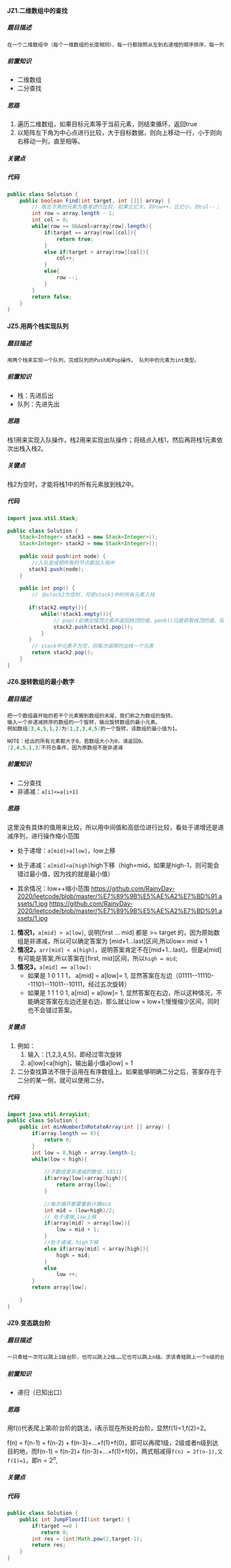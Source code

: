 #### JZ1.二维数组中的查找

##### 题目描述

```markdown
在一个二维数组中（每个一维数组的长度相同），每一行都按照从左到右递增的顺序排序，每一列都按照从上到下递增的顺序排序。请完成一个函数，输入这样的一个二维数组和一个整数，判断数组中是否含有该整数。
```

##### 前置知识

+ 二维数组
+ 二分查找

##### 思路

1. 遍历二维数组，如果目标元素等于当前元素，则结束循环，返回true
2. 以矩阵左下角为中心点进行比较，大于目标数据，则向上移动一行，小于则向右移动一列，直至相等。

##### 关键点

##### 代码

```java
public class Solution {
    public boolean Find(int target, int [][] array) {
        // 取左下角的元素为基准进行比较，如果比它大，则row++，比它小，则col--；
        int row = array.length - 1;
        int col = 0;
        while(row >= 0&&col<array[row].length){
            if(target == array[row][col]){
                return true;
            }
            else if(target > array[row][col]){
                col++;
            }
            else{
                row --;
            }
        }
        return false;
    }
}
```



#### JZ5.用两个栈实现队列

##### 题目描述

```markdown
用两个栈来实现一个队列，完成队列的Push和Pop操作。 队列中的元素为int类型。
```

##### 前置知识

+ 栈：先进后出
+ 队列：先进先出

##### 思路

栈1用来实现入队操作，栈2用来实现出队操作；将结点入栈1，然后再将栈1元素依次出栈入栈2。

##### 关键点

栈2为空时，才能将栈1中的所有元素放到栈2中。

##### 代码

```java
import java.util.Stack;

public class Solution {
    Stack<Integer> stack1 = new Stack<Integer>();
    Stack<Integer> stack2 = new Stack<Integer>();
    
    public void push(int node) {
        //入队变成把所有的节点都加入栈中
       stack1.push(node);
    }
    
    public int pop() {
        // 当stack2为空时，可把stack1中的所有元素入栈
        
       if(stack2.empty()){
           while(!stack1.empty()){
               // pop()会弹出栈顶元素并返回栈顶的值，peek()只是获取栈顶的值，但是并不会把元素从栈顶弹出来
               stack2.push(stack1.pop());
           }
       }
        // stack中元素不为空，则每次调用时出栈一个元素
        return stack2.pop();
    }
}
```

#### JZ6.旋转数组的最小数字

##### 题目描述

```markdown
把一个数组最开始的若干个元素搬到数组的末尾，我们称之为数组的旋转。
输入一个非递减排序的数组的一个旋转，输出旋转数组的最小元素。
例如数组[3,4,5,1,2]为[1,2,3,4,5]的一个旋转，该数组的最小值为1。

NOTE：给出的所有元素都大于0，若数组大小为0，请返回0。
[2,4,5,1,3]不符合条件，因为原数组不是非递减
```

##### 前置知识

+ 二分查找
+ 非递减：`a[i]<=a[i+1]`

##### 思路

这里没有具体的值用来比较，所以用中间值和高低位进行比较，看处于递增还是递减序列，进行操作缩小范围

+ 处于递增：`a[mid]>a[low]`，low上移

+ 处于递减：`a[mid]<a[high]`high下移（high=mid，如果是high-1，则可能会错过最小值，因为找的就是最小值）

+ 其余情况：low++缩小范围
  https://github.com/RainyDay-2020/leetcode/blob/master/%E7%89%9B%E5%AE%A2%E7%BD%91.assets/1.jpg
  https://github.com/RainyDay-2020/leetcode/blob/master/%E7%89%9B%E5%AE%A2%E7%BD%91.assets/1.jpg

1. **情况1，**`a[mid] > a[low]`, 说明[first ... mid] 都是 >= target 的，因为原始数组是非递减，所以可以确定答案为 [mid+1...last]区间,所以low= mid + 1
2. **情况2，**`arr[mid] < a[high]`，说明答案肯定不在[mid+1...last]，但是a[mid] 有可能是答案,所以答案在[first, mid]区间，所以`high = mid`;
3. **情况3，**`a[mid] == a[low]:`
   - 如果是 1 0 1 1 1， a[mid] = a[low]= 1, 显然答案在左边（01111--11110--11101--11011--10111，经过五次旋转）
   - 如果是 1 1 1 0 1, a[mid] = a[low]= 1, 显然答案在右边，所以这种情况，不能确定答案在左边还是右边，那么就让low = low+1;慢慢缩少区间，同时也不会错过答案。

##### 关键点

1. 例如：
   1. 输入：[1,2,3,4,5]，即经过零次旋转
   2. a[low]<a[high]，输出最小值a[low] = 1
2. 二分查找算法不限于运用在有序数组上。如果能够明确二分之后，答案存在于二分的某一侧，就可以使用二分。

##### 代码

```java
import java.util.ArrayList;
public class Solution {
    public int minNumberInRotateArray(int [] array) {
        if(array.length == 0){
            return 0;
        }
        int low = 0,high = array.length-1;
        while(low < high){
            
            //子数组是非递减的数组，10111
            if(array[low]<array[high]){
                return array[low];
            }
            
            //每次循环都要重新计算mid
            int mid = (low+high)/2;
            // 处于递增,low上移
            if(array[mid] > array[low]){
                low = mid + 1;
            }
            //处于递减，high下移
            else if(array[mid] < array[high]){
                high = mid;
            }
            else
                low ++;
        }
        return array[low];
       
    }
}
```

#### JZ9.变态跳台阶

##### 题目描述

```markdown
一只青蛙一次可以跳上1级台阶，也可以跳上2级……它也可以跳上n级。求该青蛙跳上一个n级的台阶总共有多少种跳法。
```

##### 前置知识

+ 递归（已知出口）

##### 思路

用f(i)代表爬上第i阶台阶的跳法，i表示现在所处的台阶，显然f(1)=1,f(2)=2。

f(n) = f(n-1) + f(n-2) + f(n-3)+...+f(1)+f(0)，即可以再爬1级，2级或者n级到达目的地，而f(n-1) = f(n-2)+  f(n-3)+...+f(1)+f(0)，两式相减得`f(n) = 2f(n-1),又f(1)=1`，即$n=2^n$,

##### 关键点

##### 代码

```java
public class Solution {
    public int JumpFloorII(int target) {
        if(target ==0 )
           return 0;
        int res = (int)Math.pow(2,target-1);
        return res;
    }
}
```



